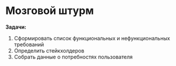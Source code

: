 # Мозговой штурм

**Задачи:**
1. Сформировать список функциональных и нефункциональных требований
2. Определить стейкхолдеров
3. Собрать данные о потребностях пользователя
